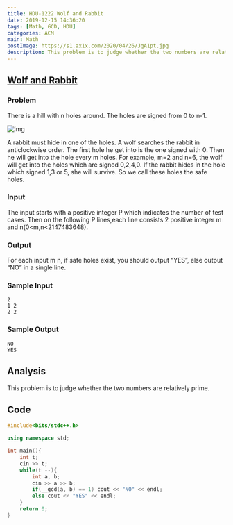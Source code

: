 ```yaml
---
title: HDU-1222 Wolf and Rabbit
date: 2019-12-15 14:36:20
tags: [Math, GCD, HDU]
categories: ACM
main: Math
postImage: https://s1.ax1x.com/2020/04/26/JgA1pt.jpg
description: This problem is to judge whether the two numbers are relatively prime.
---
```


## [Wolf and Rabbit](https://vjudge.net/problem/18342/origin)

### Problem

There is a hill with n holes around. The holes are signed from 0 to n-1.

![img](https://imgconvert.csdnimg.cn/aHR0cHM6Ly92ai56MTgwLmNuLzI0MzRmZTg3ZmJmOWM4ZTlmOGE5NDYzZDc3NTA1ZDVk?x-oss-process=image/format,png)



A rabbit must hide in one of the holes. A wolf searches the rabbit in anticlockwise order. The first hole he get into is the one signed with 0. Then he will get into the hole every m holes. For example, m=2 and n=6, the wolf will get into the holes which are signed 0,2,4,0. If the rabbit hides in the hole which signed 1,3 or 5, she will survive. So we call these holes the safe holes.

### Input

The input starts with a positive integer P which indicates the number of test cases. Then on the following P lines,each line consists 2 positive integer m and n(0<m,n<2147483648).

### Output

For each input m n, if safe holes exist, you should output “YES”, else output “NO” in a single line.

### Sample Input

```
2
1 2
2 2
```

### Sample Output

```
NO
YES
```

## Analysis

This problem is to judge whether the two numbers are relatively prime.

## Code

```C++
#include<bits/stdc++.h>

using namespace std;

int main(){
	int t;
	cin >> t;
	while(t --){
		int a, b;
		cin >> a >> b;
		if(__gcd(a, b) == 1) cout << "NO" << endl;
		else cout << "YES" << endl;
	}
	return 0;
}
```